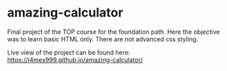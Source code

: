 # amazing-calculator
Final project of the TOP course for the foundation path. Here the objective was to learn basic HTML only. There are not advanced css styling. 

Live view of the project can be found here: https://j4mes999.github.io/amazing-calculator/
